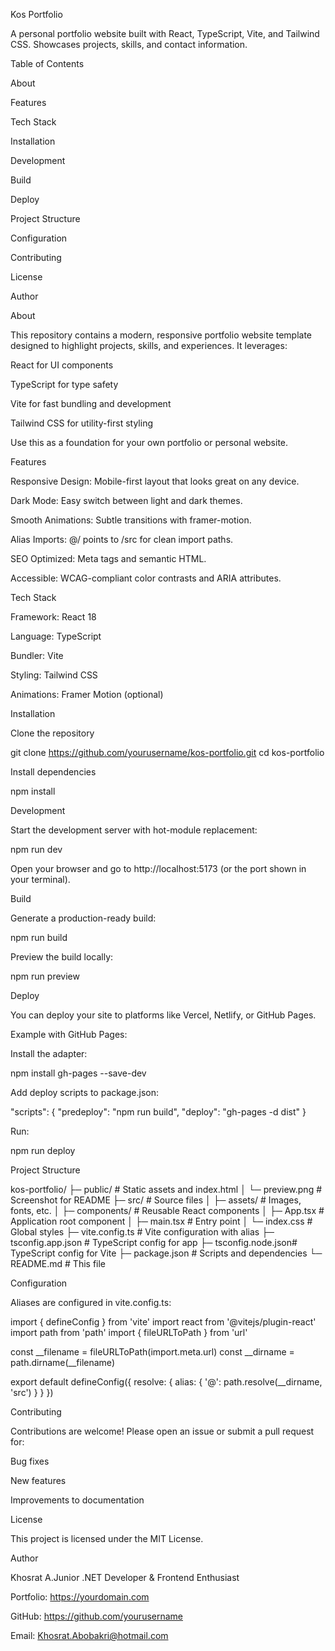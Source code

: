 Kos Portfolio



A personal portfolio website built with React, TypeScript, Vite, and Tailwind CSS. Showcases projects, skills, and contact information.

Table of Contents

About

Features

Tech Stack

Installation

Development

Build

Deploy

Project Structure

Configuration

Contributing

License

Author

About

This repository contains a modern, responsive portfolio website template designed to highlight projects, skills, and experiences. It leverages:

React for UI components

TypeScript for type safety

Vite for fast bundling and development

Tailwind CSS for utility-first styling

Use this as a foundation for your own portfolio or personal website.

Features

Responsive Design: Mobile-first layout that looks great on any device.

Dark Mode: Easy switch between light and dark themes.

Smooth Animations: Subtle transitions with framer-motion.

Alias Imports: @/ points to /src for clean import paths.

SEO Optimized: Meta tags and semantic HTML.

Accessible: WCAG-compliant color contrasts and ARIA attributes.

Tech Stack

Framework: React 18

Language: TypeScript

Bundler: Vite

Styling: Tailwind CSS

Animations: Framer Motion (optional)

Installation

Clone the repository

git clone https://github.com/yourusername/kos-portfolio.git
cd kos-portfolio

Install dependencies

npm install

Development

Start the development server with hot-module replacement:

npm run dev

Open your browser and go to http://localhost:5173 (or the port shown in your terminal).

Build

Generate a production-ready build:

npm run build

Preview the build locally:

npm run preview

Deploy

You can deploy your site to platforms like Vercel, Netlify, or GitHub Pages.

Example with GitHub Pages:

Install the adapter:

npm install gh-pages --save-dev

Add deploy scripts to package.json:

"scripts": {
  "predeploy": "npm run build",
  "deploy": "gh-pages -d dist"
}

Run:

npm run deploy

Project Structure

kos-portfolio/
├─ public/           # Static assets and index.html
│  └─ preview.png    # Screenshot for README
├─ src/              # Source files
│  ├─ assets/        # Images, fonts, etc.
│  ├─ components/    # Reusable React components
│  ├─ App.tsx        # Application root component
│  ├─ main.tsx       # Entry point
│  └─ index.css      # Global styles
├─ vite.config.ts    # Vite configuration with alias
├─ tsconfig.app.json # TypeScript config for app
├─ tsconfig.node.json# TypeScript config for Vite
├─ package.json      # Scripts and dependencies
└─ README.md         # This file

Configuration

Aliases are configured in vite.config.ts:

import { defineConfig } from 'vite'
import react from '@vitejs/plugin-react'
import path from 'path'
import { fileURLToPath } from 'url'

const __filename = fileURLToPath(import.meta.url)
const __dirname = path.dirname(__filename)

export default defineConfig({
  resolve: {
    alias: {
      '@': path.resolve(__dirname, 'src')
    }
  }
})

Contributing

Contributions are welcome! Please open an issue or submit a pull request for:

Bug fixes

New features

Improvements to documentation

License

This project is licensed under the MIT License.

Author

Khosrat A.Junior .NET Developer & Frontend Enthusiast

Portfolio: https://yourdomain.com

GitHub: https://github.com/yourusername

Email: Khosrat.Abobakri@hotmail.com


